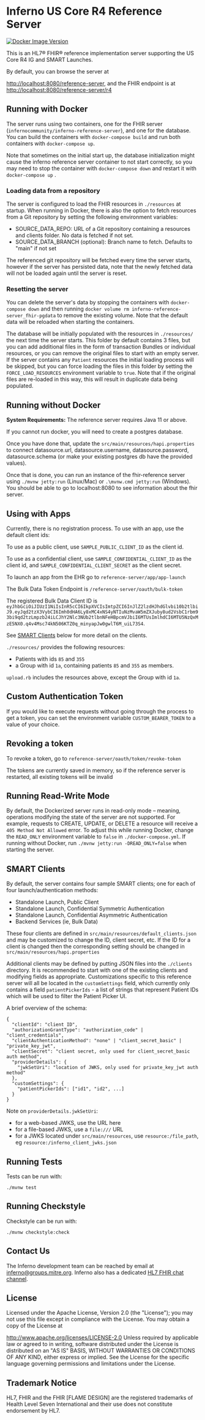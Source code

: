 # Inferno US Core R4 Reference Server
[![Docker Image Version](https://img.shields.io/docker/v/infernocommunity/inferno-reference-server)](https://hub.docker.com/r/infernocommunity/inferno-reference-server)

This is an HL7® FHIR® reference implementation server supporting the US Core R4
IG and SMART Launches.

By default, you can browse the server at

[http://localhost:8080/reference-server](http://localhost:8080/reference-server), and the FHIR endpoint is at
[http://localhost:8080/reference-server/r4](http://localhost:8080/reference-server/r4)

## Running with Docker

The server runs using two containers, one for the FHIR server (`infernocommunity/inferno-reference-server`), and one for the
database. You can build the containers with `docker-compose build` and 
run both containers with `docker-compose up`.

Note that sometimes on the initial start up, the database initialization might cause the inferno reference server container to not start correctly, so you may need to stop the container with `docker-compose down` and restart it with `docker-compose up` .

### Loading data from a repository

The server is configured to load the FHIR resources in `./resources` at startup. When running in Docker, there is also the option
to fetch resources from a Git repository by setting the following environment variables:
- SOURCE_DATA_REPO: URL of a Git repository containing a resources and clients folder. No data is fetched if not set.
- SOURCE_DATA_BRANCH (optional): Branch name to fetch. Defaults to "main" if not set

The referenced git repository will be fetched every time the server starts, however if the server has persisted data, note that the newly fetched data will not be loaded again until the server is reset.

### Resetting the server

You can delete the server's data by stopping the containers with `docker-compose down` and then running `docker volume rm inferno-reference-server_fhir-pgdata` to remove the existing volume. Note that the default data will be reloaded when starting the containers.


The database will be initially populated with the resources in `./resources/` the next time the server starts. This folder by default contains 3 files, but you can add additional files in the form of transaction Bundles or individual resources, or you can remove the original files to start with an empty server.  
If the server contains any `Patient` resources the initial loading process will be skipped, but you can force loading the files in this folder by setting the `FORCE_LOAD_RESOURCES`  environment variable to `true`. Note that if the original files are re-loaded in this way, this will result in duplicate data being populated.

## Running without Docker

**System Requirements:**
The reference server requires Java 11 or above.

If you cannot run docker, you will need to create a postgres database.

Once you have done that, update the `src/main/resources/hapi.properties` to connect datasource.url, datasource.username, datasource.password, datasource.schema (or make your existing postgres db have the provided values).

Once that is done, you can run an instance of the fhir-reference server using `./mvnw jetty:run` (Linux/Mac) or `.\mvnw.cmd jetty:run` (Windows).  You should be able to go to localhost:8080 to see information about the fhir server.

## Using with Apps

Currently, there is no registration process. To use with an app, use the default client ids:

To use as a public client, use `SAMPLE_PUBLIC_CLIENT_ID` as the client id.

To use as a confidential client, use `SAMPLE_CONFIDENTIAL_CLIENT_ID` as the client id, and `SAMPLE_CONFIDENTIAL_CLIENT_SECRET` as the client secret.

To launch an app from the EHR go to `reference-server/app/app-launch`

The Bulk Data Token Endpoint is `/reference-server/oauth/bulk-token`

The registered Bulk Data Client ID is `eyJhbGciOiJIUzI1NiIsInR5cCI6IkpXVCIsImtpZCI6InJlZ2lzdHJhdGlvbi10b2tlbiJ9.eyJqd2tzX3VybCI6Imh0dHA6Ly8xMC4xNS4yNTIuNzMvaW5mZXJuby8ud2VsbC1rbm93bi9qd2tzLmpzb24iLCJhY2Nlc3NUb2tlbnNFeHBpcmVJbiI6MTUsImlhdCI6MTU5NzQxMzE5NX0.q4v4Msc74kN506KTZ0q_minyapJw0gwlT6M_uiL73S4`.

See [SMART Clients](#smart-clients) below for more detail on the clients.

`./resources/` provides the following resources:
 - Patients with ids `85` and `355`
 - a Group with id `1a`, containing patients `85` and `355` as members.

`upload.rb` includes the resources above, except the Group with id `1a`.

## Custom Authentication Token

If you would like to execute requests without going through the process to get a token, you can set the environment variable `CUSTOM_BEARER_TOKEN` to a value of your choice. 

## Revoking a token

To revoke a token, go to `reference-server/oauth/token/revoke-token`

The tokens are currently saved in memory, so if the reference server is restarted, all existing tokens will be invalid

## Running Read-Write Mode

By default, the Dockerized server runs in read-only mode – meaning, operations
modifying the state of the server are not supported. For example, requests to
CREATE, UPDATE, or DELETE a resource will receive a `405 Method Not Allowed`
error. To adjust this while running Docker, change the `READ_ONLY` environment
variable to `false` in `./docker-compose.yml`. If running without Docker, run
`./mvnw jetty:run -DREAD_ONLY=false` when starting the server.

## SMART Clients
By default, the server contains four sample SMART clients; one for each of four launch/authentication methods:
- Standalone Launch, Public Client
- Standalone Launch, Confidential Symmetric Authentication
- Standalone Launch, Confidential Asymmetric Authentication
- Backend Services (ie, Bulk Data)

These four clients are defined in `src/main/resources/default_clients.json` and may be customized to change the ID, client secret, etc. If the ID for a client is changed then the corresponding setting should be changed in `src/main/resources/hapi.properties`

Additional clients may be defined by putting JSON files into the `./clients` directory. It is recommended to start with one of the existing clients and modifying fields as appropriate. Customizations specific to this reference server will all be located in the `customSettings` field, which currently only contains a field `patientPickerIds` - a list of strings that represent Patient IDs which will be used to filter the Patient Picker UI. 

A brief overview of the schema:

```
{
  "clientId": "client ID",
  "authorizationGrantType": "authorization_code" | "client_credentials",
  "clientAuthenticationMethod": "none" | "client_secret_basic" | "private_key_jwt",
  "clientSecret": "client secret, only used for client_secret_basic auth method",
  "providerDetails": {
    "jwkSetUri": "location of JWKS, only used for private_key_jwt auth method"
  },
  "customSettings": {
    "patientPickerIds": ["id1", "id2", ...]
  }
}
```

Note on `providerDetails.jwkSetUri`:
- for a web-based JWKS, use the URL here
- for a file-based JWKS, use a `file:///` URL
- for a JWKS located under `src/main/resources`, use `resource:/file_path`, eg `resource:/inferno_client_jwks.json`


## Running Tests

Tests can be run with:

```shell
./mvnw test
```

## Running Checkstyle

Checkstyle can be run with:

```shell
./mvnw checkstyle:check
```

## Contact Us
The Inferno development team can be reached by email at inferno@groups.mitre.org. Inferno also has a dedicated [HL7 FHIR chat channel](https://chat.fhir.org/#narrow/stream/153-inferno).

## License

Licensed under the Apache License, Version 2.0 (the "License"); you may not use this file except in compliance with the License. You may obtain a copy of the License at

http://www.apache.org/licenses/LICENSE-2.0
Unless required by applicable law or agreed to in writing, software distributed under the License is distributed on an "AS IS" BASIS, WITHOUT WARRANTIES OR CONDITIONS OF ANY KIND, either express or implied. See the License for the specific language governing permissions and limitations under the License.

## Trademark Notice

HL7, FHIR and the FHIR [FLAME DESIGN] are the registered trademarks of Health
Level Seven International and their use does not constitute endorsement by HL7.
